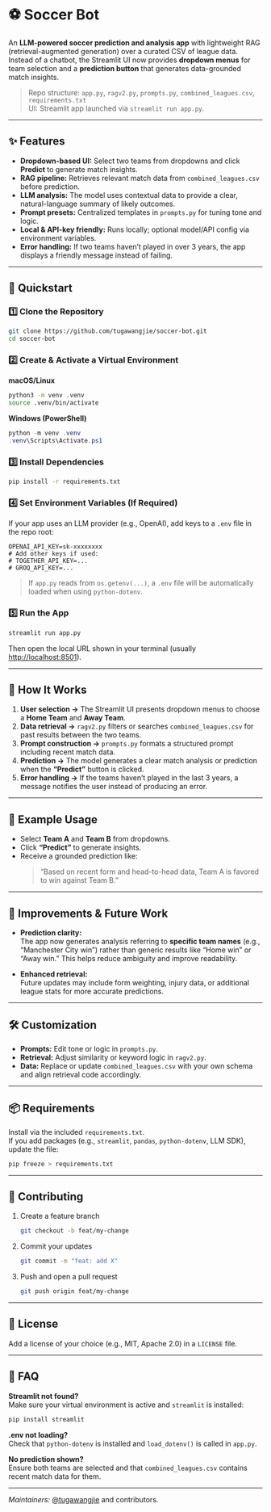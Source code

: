 # ⚽️ Soccer Bot

An **LLM-powered soccer prediction and analysis app** with lightweight RAG (retrieval-augmented generation) over a curated CSV of league data.  
Instead of a chatbot, the Streamlit UI now provides **dropdown menus** for team selection and a **prediction button** that generates data-grounded match insights.

> Repo structure: `app.py`, `ragv2.py`, `prompts.py`, `combined_leagues.csv`, `requirements.txt`  
> UI: Streamlit app launched via `streamlit run app.py`.

---

## ✨ Features

- **Dropdown-based UI:** Select two teams from dropdowns and click **Predict** to generate match insights.  
- **RAG pipeline:** Retrieves relevant match data from `combined_leagues.csv` before prediction.  
- **LLM analysis:** The model uses contextual data to provide a clear, natural-language summary of likely outcomes.  
- **Prompt presets:** Centralized templates in `prompts.py` for tuning tone and logic.  
- **Local & API-key friendly:** Runs locally; optional model/API config via environment variables.  
- **Error handling:** If two teams haven’t played in over 3 years, the app displays a friendly message instead of failing.  

---

## 🚀 Quickstart

### 1️⃣ Clone the Repository

```bash
git clone https://github.com/tugawangjie/soccer-bot.git
cd soccer-bot
```

### 2️⃣ Create & Activate a Virtual Environment

**macOS/Linux**
```bash
python3 -m venv .venv
source .venv/bin/activate
```

**Windows (PowerShell)**
```powershell
python -m venv .venv
.venv\Scripts\Activate.ps1
```

### 3️⃣ Install Dependencies

```bash
pip install -r requirements.txt
```

### 4️⃣ Set Environment Variables (If Required)

If your app uses an LLM provider (e.g., OpenAI), add keys to a `.env` file in the repo root:

```
OPENAI_API_KEY=sk-xxxxxxxx
# Add other keys if used:
# TOGETHER_API_KEY=...
# GROQ_API_KEY=...
```

> If `app.py` reads from `os.getenv(...)`, a `.env` file will be automatically loaded when using `python-dotenv`.

### 5️⃣ Run the App

```bash
streamlit run app.py
```

Then open the local URL shown in your terminal (usually [http://localhost:8501](http://localhost:8501)).

---

## 🔎 How It Works

1. **User selection →** The Streamlit UI presents dropdown menus to choose a **Home Team** and **Away Team**.  
2. **Data retrieval →** `ragv2.py` filters or searches `combined_leagues.csv` for past results between the two teams.  
3. **Prompt construction →** `prompts.py` formats a structured prompt including recent match data.  
4. **Prediction →** The model generates a clear match analysis or prediction when the **“Predict”** button is clicked.  
5. **Error handling →** If the teams haven’t played in the last 3 years, a message notifies the user instead of producing an error.

---

## 🧪 Example Usage

- Select **Team A** and **Team B** from dropdowns.  
- Click **“Predict”** to generate insights.  
- Receive a grounded prediction like:  
  > “Based on recent form and head-to-head data, Team A is favored to win against Team B.”  

---

## 🧩 Improvements & Future Work

- **Prediction clarity:**  
  The app now generates analysis referring to **specific team names** (e.g., “Manchester City win”) rather than generic results like “Home win” or “Away win.” This helps reduce ambiguity and improve readability.  

- **Enhanced retrieval:**  
  Future updates may include form weighting, injury data, or additional league stats for more accurate predictions.

---

## 🛠️ Customization

- **Prompts:** Edit tone or logic in `prompts.py`.  
- **Retrieval:** Adjust similarity or keyword logic in `ragv2.py`.  
- **Data:** Replace or update `combined_leagues.csv` with your own schema and align retrieval code accordingly.  

---

## 📦 Requirements

Install via the included `requirements.txt`.  
If you add packages (e.g., `streamlit`, `pandas`, `python-dotenv`, LLM SDK), update the file:

```bash
pip freeze > requirements.txt
```

---

## 🤝 Contributing

1. Create a feature branch  
   ```bash
   git checkout -b feat/my-change
   ```
2. Commit your updates  
   ```bash
   git commit -m "feat: add X"
   ```
3. Push and open a pull request  
   ```bash
   git push origin feat/my-change
   ```

---

## 📄 License

Add a license of your choice (e.g., MIT, Apache 2.0) in a `LICENSE` file.

---

## 🙋 FAQ

**Streamlit not found?**  
Make sure your virtual environment is active and `streamlit` is installed:
```bash
pip install streamlit
```

**.env not loading?**  
Check that `python-dotenv` is installed and `load_dotenv()` is called in `app.py`.

**No prediction shown?**  
Ensure both teams are selected and that `combined_leagues.csv` contains recent match data for them.

---

*Maintainers:* [@tugawangjie](https://github.com/tugawangjie) and contributors.
